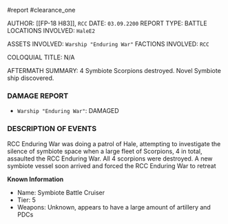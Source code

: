 #report #clearance_one 

AUTHOR: [[FP-18 H83]], `RCC`
DATE: `03.09.2200`
REPORT TYPE: BATTLE
LOCATIONS INVOLVED: `HaleE2`

ASSETS INVOLVED: `Warship "Enduring War"`
FACTIONS INVOLVED: `RCC`

COLOQUIAL TITLE: N/A

AFTERMATH SUMMARY: 4 Symbiote Scorpions destroyed. Novel Symbiote ship discovered.

### DAMAGE REPORT
- `Warship "Enduring War"`: DAMAGED
### DESCRIPTION OF EVENTS
RCC Enduring War was doing a patrol of Hale, attempting to investigate the silence of symbiote space when a large fleet of Scorpions, 4 in total, assaulted the RCC Enduring War. All 4 scorpions were destroyed. A new symbiote vessel soon arrived and forced the RCC Enduring War to retreat

**Known Information** 
- Name: Symbiote Battle Cruiser
- Tier: 5 
- Weapons: Unknown, appears to have a large amount of artillery and PDCs